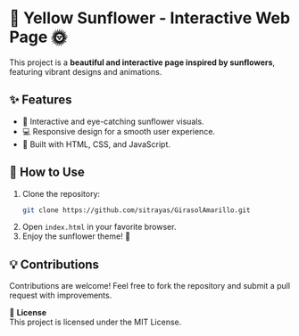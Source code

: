 # 🌻 Yellow Sunflower - Interactive Web Page 🌞  

This project is a **beautiful and interactive page inspired by sunflowers**, featuring vibrant designs and animations.

## ✨ Features  
- 🌻 Interactive and eye-catching sunflower visuals.  
- 💻 Responsive design for a smooth user experience.  
- 🌻 Built with HTML, CSS, and JavaScript.  

## 🚀 How to Use  
1. Clone the repository:  
   ```sh
   git clone https://github.com/sitrayas/GirasolAmarillo.git
   ```  
2. Open `index.html` in your favorite browser.  
3. Enjoy the sunflower theme! 🌻  

## 💡 Contributions  
Contributions are welcome! Feel free to fork the repository and submit a pull request with improvements.  

📜 **License**  
This project is licensed under the MIT License.

